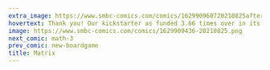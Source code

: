 ```yaml
---
extra_image: https://www.smbc-comics.com/comics/162990960720210825after.png
hovertext: Thank you! Our kickstarter as funded 3.66 times over in its first 24 hours! Nerdy boardgame INCOMING
image: https://www.smbc-comics.com/comics/1629909436-20210825.png
next_comic: math-3
prev_comic: new-boardgame
title: Matrix
---
```


